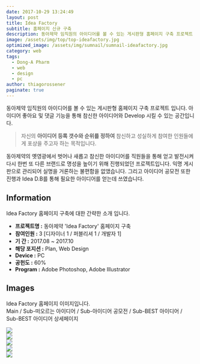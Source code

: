 ```yaml
---
date: 2017-10-29 13:24:49
layout: post
title: Idea Factory
subtitle: 홈페이지 신규 구축
description: 동아제약 임직원의 아이디어를 볼 수 있는 게시판형 홈페이지 구축 프로젝트 입니다.
image: /assets/img/top/top-ideafactory.jpg
optimized_image: /assets/img/sumnail/sumnail-ideafactory.jpg
category: web
tags:
  - Dong-A Pharm
  - web
  - design
  - pc
author: thiagorossener
paginate: true
---
```


<link rel="stylesheet" href="/assets/css/slick.css">
<link rel="stylesheet" href="/assets/css/slick-theme.css">


동아제약 임직원의 아이디어를 볼 수 있는 게시판형 홈페이지 구축 프로젝트 입니다.
아이디어 좋아요 및 댓글 기능을 통해 참신한 아이디어와 Develop 시킬 수 있는 공간입니다.



> 자신의 **아이디어 등록 갯수와 순위를 정하여** 참신하고 성실하게 참여한 인원들에게 포상을 주고자 하는 목적입니다.

동아제약의 옛영광에서 벗어나 새롭고 참신한 아이디어를 직원들을 통해 얻고 발전시켜 다시 한번 또 다른 브랜드로 명성을 높이기 위해 진행되었던 프로젝트입니다.
익명 게시판으로 관리되어 실명을 거론하는 불편함을 없앴습니다. 그리고 아이디어 공모전 또한 진행과 Idea D.B를 통해 필요한 아이디어를 얻는데 쓰였습니다.


<!--page-->

## Information

Idea Factory 홈페이지 구축에 대한 간략한 소개 입니다.

- **프로젝트명 :** 동아제약 'Idea Factory' 홈페이지 구축
- **참여인원 :** 3 [디자이너 1 / 퍼블리셔 1 / 개발자 1]
- **기 간 :** 2017.08 ~ 2017.10
- **해당 포지션 :** Plan, Web Design
- **Device :** PC
- **공헌도 :** 60%
- **Program :** Adobe Photoshop, Adobe Illustrator


<!--page-->

## Images

Idea Factory 홈페이지 이미지입니다.<br>
Main / Sub-떠오르는 아이디어 / Sub-아이디어 공모전 / Sub-BEST 아이디어 / Sub-BEST 아이디어 상세페이지

<section class="quotes">
  <div class="bubble">
    <img src="/assets/img/slide/ideafactory01.jpg" />
  </div>
  <div class="bubble">
    <img src="/assets/img/slide/ideafactory02.jpg" /> 
  </div>
  <div class="bubble">
    <img src="/assets/img/slide/ideafactory03.jpg" /> 
  </div>
  <div class="bubble">
    <img src="/assets/img/slide/ideafactory04.jpg" /> 
  </div>
  <div class="bubble">
    <img src="/assets/img/slide/ideafactory05.jpg" /> 
  </div>
</section>

<p></p>
<p></p>



<!--page-->



<script type="text/javascript" src="https://cdnjs.cloudflare.com/ajax/libs/jquery/2.1.3/jquery.min.js"></script>
<script type="text/javascript" src="https://cdn.jsdelivr.net/jquery.slick/1.5.0/slick.min.js"></script>

<script>
	$('.quotes').slick({
  dots: true,
  infinite: true,
  autoplay: false,
  autoplaySpeed: 6000,
  speed: 800,
  slidesToShow: 1,
  adaptiveHeight: true
});
$( document ).ready(function() {
$('.no-fouc').removeClass('no-fouc');
});
</script>